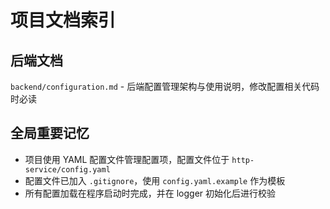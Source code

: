 # 项目文档索引

## 后端文档
`backend/configuration.md` - 后端配置管理架构与使用说明，修改配置相关代码时必读

## 全局重要记忆
- 项目使用 YAML 配置文件管理配置项，配置文件位于 `http-service/config.yaml`
- 配置文件已加入 `.gitignore`，使用 `config.yaml.example` 作为模板
- 所有配置加载在程序启动时完成，并在 logger 初始化后进行校验
